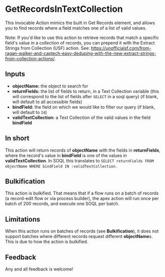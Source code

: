 # GetRecordsInTextCollection
This Invocable Action mimics the built in Get Records element, and allows you to find records where a field matches one of a list of valid values.

Note: If you'd like to use this action to retrieve records that match a specific field's value in a collection of records, you can prepend it with the Extract Strings from Collection (USF) action. See: https://unofficialsf.com/from-ragan-walker-and-captech-easy-deduping-with-the-new-extract-strings-from-collection-actions/.

## Inputs
* **objectName:** the object to search for
* **returnFields:** the list of fields to return, in a Text Collection variable (this will correspond to the list of fields after `SELECT` in a soql query) (if blank, will default to all accessible fields)
* **bindField:** the field on which we would like to filter our query (if blank, will default to `Id`)
* **validTextCollection:** a Text Collection of the valid values in the field **bindField**

## In short
This action will return records of **objectName** with the fields in **returnFields**, where the record's value in **bindField** is one of the values in **validTextCollection**. In SOQL this translates to `SELECT returnFields FROM objectName WHERE bindField IN :validTextCollection`.

## Bulkification
This action is bulkified. That means that if a flow runs on a batch of records (a record-edit flow or via process builder), the apex action will run once per batch of 200 records, and execute one SOQL per batch.

## Limitations
When this action runs on batches of records (see **Bulkification**), it does not support batches where different records request different **objectName**s. This is due to how the action is bulkified.

## Feedback
Any and all feedback is welcome!
